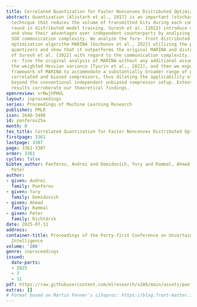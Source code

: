 ```yaml
---
title: Correlated Quantization for Faster Nonconvex Distributed Optimization
abstract: Quantization [Alistarh et al., 2017] is an important (stochastic) compression
  technique that reduces the volume of transmitted bits during each communication
  round in distributed model training. Suresh et al. [2022] introduce correlated quantizers
  and show their advantages over independent counterparts by analyzing distributed
  SGD communication complexity. We analyze the fore- front distributed non-convex
  optimization algorithm MARINA [Gorbunov et al., 2022] utilizing the proposed correlated
  quantizers and show that it outperforms the original MARINA and distributed SGD
  of Suresh et al. [2022] with regard to the communication complexity. We significantly
  re- fine the original analysis of MARINA without any additional assumptions using
  the weighted Hessian variance [Tyurin et al., 2022], and then we expand the theoretical
  framework of MARINA to accommodate a substantially broader range of potentially
  correlated and biased compressors, thus dilating the applicability of the method
  beyond the conventional independent unbiased compressor setup. Extensive experimental
  results corroborate our theoretical findings.
openreview: vrNwjhPHGL
layout: inproceedings
series: Proceedings of Machine Learning Research
publisher: PMLR
issn: 2640-3498
id: panferov25a
month: 0
tex_title: Correlated Quantization for Faster Nonconvex Distributed Optimization
firstpage: 3361
lastpage: 3387
page: 3361-3387
order: 3361
cycles: false
bibtex_author: Panferov, Andrei and Demidovich, Yury and Rammal, Ahmad and Richt\'{a}rik,
  Peter
author:
- given: Andrei
  family: Panferov
- given: Yury
  family: Demidovich
- given: Ahmad
  family: Rammal
- given: Peter
  family: Richtárik
date: 2025-07-11
address:
container-title: Proceedings of the Forty-first Conference on Uncertainty in Artificial
  Intelligence
volume: '286'
genre: inproceedings
issued:
  date-parts:
  - 2025
  - 7
  - 11
pdf: https://raw.githubusercontent.com/mlresearch/v286/main/assets/panferov25a/panferov25a.pdf
extras: []
# Format based on Martin Fenner's citeproc: https://blog.front-matter.io/posts/citeproc-yaml-for-bibliographies/
---
```

